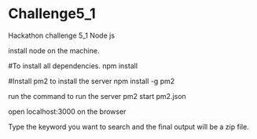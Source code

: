 # Challenge5_1
Hackathon challenge 5_1 Node js

install node on the machine.

#To install all dependencies.
npm install

#Install pm2 to install the server
npm install -g pm2

run the command to run the server
pm2 start pm2.json

open localhost:3000 on the browser 

Type the keyword you want to search and the final output will be a zip file.

